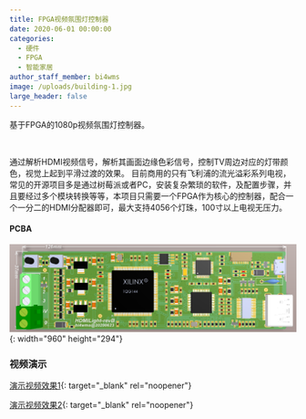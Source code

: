 ```yaml
---
title: FPGA视频氛围灯控制器
date: 2020-06-01 00:00:00
categories:
  - 硬件
  - FPGA
  - 智能家居
author_staff_member: bi4wms
image: /uploads/building-1.jpg
large_header: false
---
```


基于FPGA的1080p视频氛围灯控制器。

&nbsp;

通过解析HDMI视频信号，解析其画面边缘色彩信号，控制TV周边对应的灯带颜色，视觉上起到平滑过渡的效果。
目前商用的只有飞利浦的流光溢彩系列电视，常见的开源项目多是通过树莓派或者PC，安装复杂繁琐的软件，及配置步骤，并且要经过多个模块转换等等，本项目只需要一个FPGA作为核心的控制器，配合一个一分二的HDMI分配器即可，最大支持4056个灯珠，100寸以上电视无压力。

#### PCBA

![](/uploads/abc.png){: width="960" height="294"}

### 视频演示

[演示视频效果1](https://v.youku.com/v_show/id_XNDgzNDY2MDcxNg==.html){: target="_blank" rel="noopener"}

[演示视频效果2](https://v.youku.com/v_show/id_XNDgzNDY0MTA2MA==.html){: target="_blank" rel="noopener"}